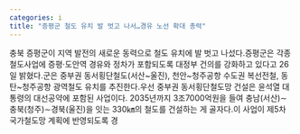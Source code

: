```yaml
---
categories: i
title: "증평군 철도 유치 발 벗고 나서…경유 노선 확대 총력"
---
```

충북 증평군이 지역 발전의 새로운 동력으로 철도 유치에 발 벗고 나섰다.증평군은 각종 철도사업에 증평·도안역 경유와 정차가 포함되도록 대정부 건의를 강화하고 있다고 26일 밝혔다.군은 중부권 동서횡단철도(서산~울진), 천안~청주공항 수도권 복선전철, 동탄~청주공항 광역철도 유치를 추진한다.우선 중부권 동서횡단철도망 건설은 윤석열 대통령의 대선공약에 포함된 사업이다. 2035년까지 3조7000억원을 들여 충남(서산)∼충북(청주)∼경북(울진)을 잇는 330㎞의 철도를 건설하는 게 골자다.이 사업이 제5차 국가철도망 계획에 반영되도록 경